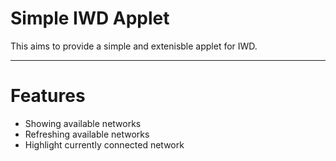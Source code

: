 # Simple IWD Applet

This aims to provide a simple and extenisble applet for IWD.

---

# Features

* Showing available networks
* Refreshing available networks
* Highlight currently connected network
